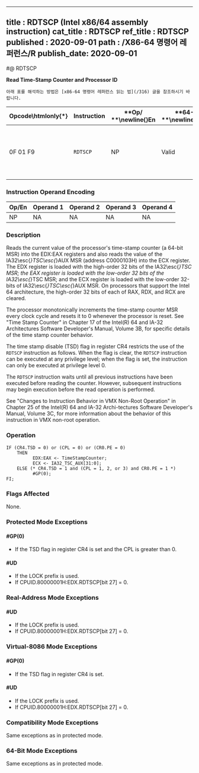 ----------------------------
title : RDTSCP (Intel x86/64 assembly instruction)
cat_title : RDTSCP
ref_title : RDTSCP
published : 2020-09-01
path : /X86-64 명령어 레퍼런스/R
publish_date: 2020-09-01
----------------------------


#@ RDTSCP

**Read Time-Stamp Counter and Processor ID**

```lec-info
아래 표를 해석하는 방법은 [x86-64 명령어 레퍼런스 읽는 법](/316) 글을 참조하시기 바랍니다.
```

|**Opcode\htmlonly{*}**|**Instruction**|**Op/ **\newline{}**En**|**64-Bit **\newline{}**Mode**|**Compat/**\newline{}**Leg Mode**|**Description**|
|----------------------|---------------|------------------------|-----------------------------|---------------------------------|---------------|
|0F 01 F9|`RDTSCP` |NP|Valid |Valid|Read 64-bit time-stamp counter and IA32_TSC_AUX value into EDX:EAX and ECX.|
### Instruction Operand Encoding


|Op/En|Operand 1|Operand 2|Operand 3|Operand 4|
|-----|---------|---------|---------|---------|
|NP|NA|NA|NA|NA|
### Description


Reads the current value of the processor's time-stamp counter (a 64-bit MSR) into the EDX:EAX registers and also reads the value of the IA32\esc{_}TSC\esc{_}AUX MSR (address C0000103H) into the ECX register. The EDX register is loaded with the high-order 32 bits of the IA32\esc{_}TSC MSR; the EAX register is loaded with the low-order 32 bits of the IA32\esc{_}TSC MSR; and the ECX register is loaded with the low-order 32-bits of IA32\esc{_}TSC\esc{_}AUX MSR. On processors that support the Intel 64 architecture, the high-order 32 bits of each of RAX, RDX, and RCX are cleared.

The processor monotonically increments the time-stamp counter MSR every clock cycle and resets it to 0 whenever the processor is reset. See "Time Stamp Counter" in Chapter 17 of the Intel(R) 64 and IA-32 Architectures Software Developer's Manual, Volume 3B, for specific details of the time stamp counter behavior.

The time stamp disable (TSD) flag in register CR4 restricts the use of the `RDTSCP` instruction as follows. When the flag is clear, the `RDTSCP` instruction can be executed at any privilege level; when the flag is set, the instruction can only be executed at privilege level 0.

The `RDTSCP` instruction waits until all previous instructions have been executed before reading the counter. However, subsequent instructions may begin execution before the read operation is performed.

See "Changes to Instruction Behavior in VMX Non-Root Operation" in Chapter 25 of the Intel(R) 64 and IA-32 Archi-tectures Software Developer's Manual, Volume 3C, for more information about the behavior of this instruction in VMX non-root operation.


### Operation

```info-verb
IF (CR4.TSD = 0) or (CPL = 0) or (CR0.PE = 0) 
    THEN 
          EDX:EAX <- TimeStampCounter;
          ECX <- IA32_TSC_AUX[31:0];
    ELSE (* CR4.TSD = 1 and (CPL = 1, 2, or 3) and CR0.PE = 1 *)
          #GP(0);
FI;
```
### Flags Affected


None.


### Protected Mode Exceptions

#### #GP(0)
* If the TSD flag in register CR4 is set and the CPL is greater than 0.

#### #UD
* If the LOCK prefix is used.
* If CPUID.80000001H:EDX.RDTSCP[bit 27] = 0.

### Real-Address Mode Exceptions

#### #UD
* If the LOCK prefix is used.
* If CPUID.80000001H:EDX.RDTSCP[bit 27] = 0.

### Virtual-8086 Mode Exceptions

#### #GP(0)
* If the TSD flag in register CR4 is set.

#### #UD
* If the LOCK prefix is used.
* If CPUID.80000001H:EDX.RDTSCP[bit 27] = 0.

### Compatibility Mode Exceptions



Same exceptions as in protected mode.


### 64-Bit Mode Exceptions



Same exceptions as in protected mode.

